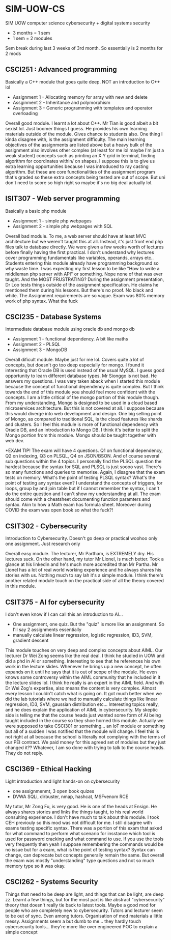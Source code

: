 # SIM-UOW-CS
SIM UOW computer science cybersecurity + digital systems security

* 3 months = 1 sem
* 1 sem = 2 modules

Sem break during last 3 weeks of 3rd month. So essentially is 2 months for 2 mods



## CSCI251 : Advanced programming
Basically a C++ module that goes quite deep. NOT an introduction to C++ lol
- Assignment 1 - Allocating memory for array with new and delete
- Assginment 2 - Inheritance and polymorphism
- Assignment 3 - Generic programming with templates and operator overloading

Overall good module. I learnt a lot about C++. Mr Tian is good albeit a bit sexist lol. Just boomer things I guess. He provides his own learning materials outside of the module. Gives chance to students also. One thing I kinda disagree with, is the assignment difficulty. The main learning objectives of the assignments are listed above but a heavy bulk of the assignment also involves other complex (at least for me lol maybe I'm just a weak student) concepts such as printing an X Y grid in terminal, finding algorithm for coordinates within/ on shapes. I suppose this is to give us extra learning opportunities because I was introduced to ray casting algorithm. But these are core functionalities of the assignment program that's graded so these extra concepts being tested are out of scope. But uni don't need to score so high right so maybe it's no big deal actually lol.


## ISIT307 - Web server programming
Basically a basic php module
- Assignment 1 - simple php webpages
- Assignment 2 - simple php webpages with SQL

Overall bad module. To me, a web server should have at least MVC architecture but we weren't taught this at all. Instead, it's just front end php files talk to database directly. We were given a few weeks worth of lectures before finally having the first practical. I don't understand why lectures cover programming fundamentals like variables, operands, arrays etc.. Students entering this module already have programming background so why waste time. I was expecting my first lesson to be like "How to write a middleman php server with API" or something. Nope none of that was ever taught. And the MOST FRUSTRATING? During the assignment presentation, Dr Loo tests things outside of the assignment specification. He claims he mentioned them during his lessons. But there's no proof. No black and white. The Assignment requirements are so vague.
Exam was 80% memory work of php syntax. What the fuck


## CSCI235 - Database Systems
Intermediate database module using oracle db and mongo db
- Assignment 1 - functional dependency. A bit like maths
- Assignment 2 - PLSQL
- Assignment 3 - MongoDB

Overall dificult module. Maybe just for me lol. Covers quite a lot of concepts, but doesn't go too deep especially for mongo. I found it interesting that Oracle DB is used instead of the usual MySQL. I guess good opportunity to learn different database types. Mr Sionggo is not bad. He answers my questions. I was very taken aback when I started this module because the concept of functional dependency is quite complex. But I think towards the end of this module you should feel more confident with the concepts. I am a little critical of the mongo portion of this module though. From my understanding, Mongo is designed to be used in a cloud based microservices architecture. But this is not covered at all. I suppose because this would diverge into web development and design. One big selling point of Mongo, as compared to traditional SQL, is the cloud features like shards and clusters. So I feel this module is more of functional dependency with Oracle DB, and an introduction to Mongo DB. I think it's better to split the Mongo portion from this module. Mongo should be taught together with web dev. 

*EXAM TIP! The exam will have 4 questions. Q1 on functional dependency, Q2 on indexing, Q3 on PLSQL, Q4 on JSON/BSON. And of course several sub questions within the 4 topics. I personally find the PLSQL question the hardest because the syntax for SQL and PLSQL is just soooo vast. There's so many functions and queries to memorise. Again, I disagree that the exam tests on memory. What's the point of testing PLSQL syntax? What's the point of testing any syntax even? I understand the concepts of triggers, for loops, group by and join table but if I cannot remember the syntax, I can't do the entire question and I can't show my understanding at all. The exam should come with a cheatsheet documenting function paramters and syntax. Akin to how a Math exam has formula sheet. Moreover during COVID the exam was open book so what the fuck?!



## CSIT302 - Cybersecurity
Introduction to Cybersecurity. Doesn't go deep or practical
woohoo only one assignment. Just research only

Overall easy module. The lecturer, Mr Partham, is EXTREMELY dry. His lectures suck. On the other hand, my tutor Mr Lionel, is much better. Took a glance at his linkedin and he's much more accredited than Mr Partha. Mr Lionel has a lot of real world working experience and he always shares his stories with us. Nothing much to say lah it's a simple module. I think there's another related module touch on the practical side of all the theory covered in this module.


## CSIT375 - AI for cybersecurity
I don't even know if I can call this an introduction to AI...
- One assignment, one quiz. But the "quiz" is more like an assignment. So I'll say 2 assignments essentially
- manually calculate linear regression, logistic regression, ID3, SVM, gradient descent

This module touches on very deep and complex concepts about AIML. Our lecturer Dr Wei Zong seems like the real deal. I think he studied in UOW and did a phd in AI or something. Interesting to see that he references his own work in the lecture slides. Whenever he brings up a new concept, he often expands on it until he says that it is out of scope of the module. He even knows some controversy within the AIML community that he included in it the lecture slides lol. I think he really is an expert in the AIML field.
And with Dr Wei Zog's expertise, also means the content is very complex. Almost every lesson I couldn't catch what is going on. It got much better when we did the lab tutorials where we had to manually calculate things like linear regression, ID3, SVM, gaussian distribution etc... 
Interesting topics really, and he does explain the application of AIML in cybersecurity. My skeptic side is telling me that the course heads just wanted some form of AI being taught included in the course so they shoe horned this module. Actually we were supposed to take CSCI301 or something... an IoT module or something but all of a sudden I was notified that the module will change. I feel this is not right at all because the school is literally not complying with the terms of our PEI contract. We paid money for this agreed set of modules but they just changed it?? Whatever, I am so done with trying to talk to the course heads. They do not reply.

## CSCI369 - Ethical Hacking
Light introduction and light hands-on on cybersecurity
- one assignmenmt, 3 open book quizes
- DVWA SQLi, dirbuster, nmap, hashcat, MSFvenom RCE
  
My tutor, Mr Zong Fu, is very good. He is one of the heads at Ensign. He always shares stories and links the things taught, to his real world consulting experience. I don't have much to talk about this module. I took CEH previouly so this mod was not difficult for me. I still disagree with exams testing specific syntax. There was a portion of this exam that asked for what command to perform what scenario for insstance which tool is used for password cracking and what command to use. If you use the tools very frequently then yeah I suppose remembering the commands would be no issue but for a exam, what is the point of testing syntax? Syntax can change, can deprecate but concepts generally remain the same. But overall the exam was mostly "understanding" type questions and not so much memory type so it was okay.


## CSCI262 - Systems Security
Things that need to be deep are light, and things that can be light, are deep zz. Learnt a few things, but for the most part is like abstract "cybersecurity" theory that doesn't really tie back to latest tools. Maybe a good mod for people who are completely new to cybersecurity. Tutors and lecturer seem to be out of sync. Even among tutors. Organisation of mod materials a little messy. Assignments seem a but dumb to me... they hardly touch cybersecurity tools... they're more like over engineered POC to explain a simple concept
